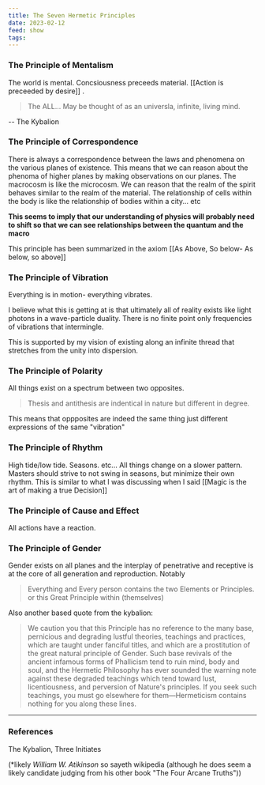 ```yaml
---
title: The Seven Hermetic Principles
date: 2023-02-12
feed: show
tags:
---
```


### The Principle of Mentalism
The world is mental. Concsiousness preceeds material. [[Action is preceeded by desire]] . 
>The ALL... May be thought of as an universla, infinite, living mind.

-- The Kybalion

### The Principle of Correspondence 
There is always a correspondence between the laws and phenomena on the various planes of existence. This means that we can reason about the phenoma of higher planes by making observations on our planes. The macrocosm is like the microcosm. We can reason that the realm of the spirit behaves similar to the realm of the material. The relationship of cells within the body is like the relationship of bodies within a city... etc

**This seems to imply that our understanding of physics will probably need to shift so that we can see relationships between the quantum and the macro** 

This principle has been summarized in the axiom [[As Above, So below- As below, so above]]

### The Principle of Vibration
Everything is in motion- everything vibrates.

I believe what this is getting at is that ultimately all of reality exists like light photons in a wave-particle duality. There is no finite point only frequencies of vibrations that intermingle.

This is supported by my vision of existing along an infinite thread that stretches from the unity into dispersion.

### The Principle of Polarity

All things exist on a spectrum between two opposites. 
>Thesis and antithesis are indentical in nature but different in degree.

This means that oppposites are indeed the same thing just different expressions of the same "vibration"

### The Principle of Rhythm

High tide/low tide. Seasons. etc... All things change on a slower pattern. Masters should strive to not swing in seasons, but minimize their own rhythm. This is similar to what I was discussing when I said [[Magic is the art of making a true Decision]]

### The Principle of Cause and Effect

All actions have a reaction.

### The Principle of Gender
Gender exists on all planes and the interplay of penetrative and receptive is at the core of all generation and reproduction. Notably

>Everything and Every person contains the two Elements or Principles. or this Great Principle within (themselves)

Also another based quote from the kybalion:

>We caution you that this Principle has no reference to the many base, pernicious and degrading lustful theories, teachings and practices, which are taught under fanciful titles, and which are a prostitution of the great natural principle of Gender. Such base revivals of the ancient infamous forms of Phallicism tend to ruin mind, body and soul, and the Hermetic Philosophy has ever sounded the warning note against these degraded teachings which tend toward lust, licentiousness, and perversion of Nature's principles. If you seek such teachings, you must go elsewhere for them—Hermeticism contains nothing for you along these lines. 

___
### References
The Kybalion, Three Initiates 

(*likely *William W. Atikinson* so sayeth wikipedia (although he does seem a likely candidate judging from his other book "The Four Arcane Truths"))
